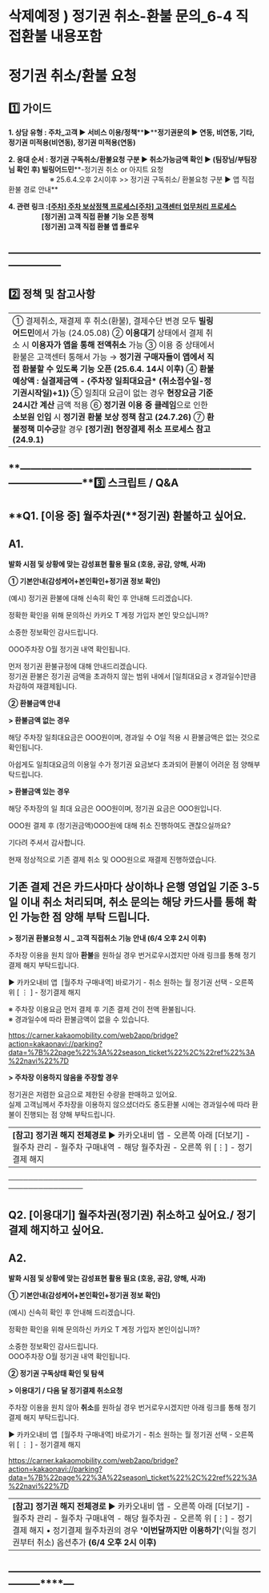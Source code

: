 # 삭제예정 ) 정기권 취소-환불 문의_6-4 직접환불 내용포함

**정기권 취소/환불 요청**
================

**1️⃣ 가이드**
-----------

**1. 상담 유형 : 주차\_고객 ▶ 서비스 이용/정책****▶****정기권문의 ▶ 연동, 비연동, 기타, 정기권 미적용(비연동), 정기권 미적용(연동)**

**2. 응대 순서 : 정기권 구독취소/환불요청 구분 ▶ 취소가능금액 확인 ▶ (팀장님/부팀장님 확인 후) 빌링어드민****-정기권 취소 or 아지트 요청  
                     ※ 25.6.4.오후 2시이후 >> 정기권 구독취소/ 환불요청 구분 ▶ 앱 직접 환불 경로 안내**

**4. 관련 링크 :**[**[주차] 주차 보상정책 프로세스**](https://kakaomobilitysupport.zendesk.com/hc/ko/articles/35644611912089)**[[주차] 고객센터 업무처리 프로세스](https://kakaomobilitysupport.zendesk.com/hc/ko/articles/37049844772505)  
                    [정기권] 고객 직접 환불 기능 오픈 정책  
                    [정기권] 고객 직접 환불 앱 플로우**

**―****―****―****―****―****―****―****―****―****―****―****―****―****―****―****―****―****―****―****―****―****―****―****―****―****―****―****―****―**
-------------------------------------------------------------------------------------------------------------------------------------------------

**2️⃣ 정책 및 참고사항**
-----------------

|  |  |  |  |  |  |
| --- | --- | --- | --- | --- | --- |
| ① 결제취소, 재결제 후 취소(환불), 결제수단 변경 모두 **빌링 어드민**에서 가능 (24.05.08) ② **이용대기** 상태에서 결제 취소 시 **이용자가 앱을 통해 전액취소** 가능 ③ 이용 중 상태에서 환불은 고객센터 통해서 가능 → **정기권 구매자들이 앱에서 직접 환불할 수 있도록 기능 오픈 (25.6.4. 14시 이후)** ④ **환불 예상액 : 실결제금액 - {주차장 일최대요금\* (취소접수일-정기권시작일)+1)}** ⑤ 일최대 요금이 없는 경우 **현장요금 기준 24시간 계산** 금액 적용 ⑥ **정기권 이용 중 클레임**으로 인한 **소보원 인입** 시 **정기권 환불 보상 정책 참고 (24.7.26)** ⑦ **환불정책 미수긍**할 경우 **[정기권] 현장결제 취소 프로세스 참고 (24.9.1)** | | | | | |

**―****―****―****―****―****―****―****―****―****―****―****―****―****―****―****―****―****―****―****―****―****―****―****―****―****―****―****―****―****3️⃣ 스크립트 / Q&A**
-------------------------------------------------------------------------------------------------------------------------------------------------------------------

**Q1. [이용 중] 월주차권(****정기권) 환불하고 싶어요.**
--------------------------------------

**A1.**
-------

******발화 시점 및 상황에 맞는 감성표현 활용 필요 (호응, 공감, 양해, 사과)******

**① 기본안내(감성케어+본인확인+정기권 정보 확인)**

(예시) 정기권 환불에 대해 신속히 확인 후 안내해 드리겠습니다.  
  
정확한 확인을 위해 문의하신 카카오 T 계정 가입자 본인 맞으십니까?  
  
소중한 정보확인 감사드립니다.

OOO주차장 O월 정기권 내역 확인됩니다.  
  
먼저 정기권 환불규정에 대해 안내드리겠습니다.  
정기권 환불은 정기권 금액을 초과하지 않는 범위 내에서 [일최대요금 x 경과일수]만큼 차감하여 재결제됩니다.  
  
**② 환불금액 안내**

**> 환불금액 없는 경우**

해당 주차장 일최대요금은 OOO원이며, 경과일 수 O일 적용 시 환불금액은 없는 것으로 확인됩니다.

아쉽게도 일최대요금의 이용일 수가 정기권 요금보다 초과되어 환불이 어려운 점 양해부탁드립니다.  
  
**> 환불금액 있는 경우**

해당 주차장의 일 최대 요금은 OOO원이며, 정기권 요금은 OOO원입니다.

OOO원 결제 후 (정기권금액)OOO원에 대해 취소 진행하여도 괜찮으실까요?  
  
기다려 주셔서 감사합니다.

현재 정상적으로 기존 결제 취소 및 OOO원으로 재결제 진행하였습니다.  
  
기존 결제 건은 카드사마다 상이하나 은행 영업일 기준 3-5일 이내 취소 처리되며, 취소 문의는 해당 카드사를 통해 확인 가능한 점 양해 부탁 드립니다.  
-----------------------------------------------------------------------------------------------------  
**> 정기권 환불요청 시 \_ 고객 직접취소 기능 안내 (6/4 오후 2시 이후)**

주차장 이용을 원치 않아 **환불**을 원하실 경우 번거로우시겠지만 아래 링크를 통해 정기결제 해지 부탁드립니다.  
  
▶ 카카오내비 앱  [월주차 구매내역] 바로가기 - 취소 원하는 월 정기권 선택 - 오른쪽 위 [ ⋮ ] - 정기결제 해지  
  
※ 주차장 이용요금 먼저 결제 후 기존 결제 건이 전액 환불됩니다.  
※ 경과일수에 따라 환불금액이 없을 수 있습니다.  
  
<https://carner.kakaomobility.com/web2app/bridge?action=kakaonavi://parking?data=%7B%22page%22%3A%22season_ticket%22%2C%22ref%22%3A%22navi%22%7D>  
  
**> 주차장 이용하지 않음을 주장할 경우**

정기권은 저렴한 요금으로 제한된 수량을 판매하고 있어요.  
실제 고객님께서 주차장을 이용하지 않으셨더라도 중도환불 시에는 경과일수에 따라 환불이 진행되는 점 양해 부탁드립니다.

|  |
| --- |
| **[참고] 정기권 해지 전체경로** ▶ 카카오내비 앱 - 오른쪽 아래 [더보기] - 월주차 관리 - 월주차 구매내역 - 해당 월주차권 - 오른쪽 위 [⋮] - 정기결제 해지 |

─────────────────────────────────────────────────────────────────

**Q2. [이용대기] 월주차권(정기권)** **취소하고 싶어요./ 정기결제 해지하고 싶어요.**
------------------------------------------------------

**A2.**
-------

******발화 시점 및 상황에 맞는 감성표현 활용 필요 (호응, 공감, 양해, 사과)******

**① 기본안내(감성케어+본인확인+정기권 정보 확인)**

(예시) 신속히 확인 후 안내해 드리겠습니다.  
  
정확한 확인을 위해 문의하신 카카오 T 계정 가입자 본인이십니까?  
  
소중한 정보확인 감사드립니다.  
OOO주차장 O월 정기권 내역 확인됩니다.

**② 정기권 구독상태 확인 및 탐색**

**> 이용대기 / 다음 달 정기결제 취소요청**

주차장 이용을 원치 않아 **취소**를 원하실 경우 번거로우시겠지만 아래 링크를 통해 정기결제 해지 부탁드립니다.  
  
▶ 카카오내비 앱  [월주차 구매내역] 바로가기 - 취소 원하는 월 정기권 선택 - 오른쪽 위 [ ⋮ ] - 정기결제 해지  
  
https://carner.kakaomobility.com/web2app/bridge?action=kakaonavi://parking?data=%7B%22page%22%3A%22season\_ticket%22%2C%22ref%22%3A%22navi%22%7D

|  |
| --- |
| **[참고] 정기권 해지 전체경로** ▶ 카카오내비 앱 - 오른쪽 아래 [더보기] - 월주차 관리 - 월주차 구매내역 - 해당 월주차권 - 오른쪽 위 [⋮] - 정기결제 해지  • 정기결제 월주차권의 경우 **'이번달까지만 이용하기'**(익월 정기권부터 취소) 옵션추가 **(6/4 오후 2시 이후)** |

**―****―****―****―****―****―****―****―****―****―****―****―****―****―****―****―****―****―****―****―****―****―****―****―****―****―****―****―**
--------------------------------------------------------------------------------------------------------------------------------------------